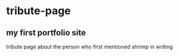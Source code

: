 # tribute-page
## my first portfolio site
tribute page about the person who first mentioned shrimp in writing
